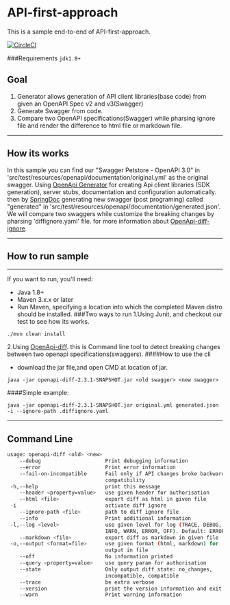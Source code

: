 # API-first-approach

This is a sample end-to-end of API-first-approach.

[![CircleCI](https://circleci.com/gh/quen2404/openapi-diff/tree/master.svg?style=svg)](https://circleci.com/gh/quen2404/openapi-diff/tree/master)

###Requirements
`jdk1.8+`


## Goal
1. Generator allows generation of API client libraries(base code) from given an OpenAPI Spec v2 and v3(Swagger)
2. Generate Swagger from code.
3. Compare two OpenAPI specifications(Swagger) while pharsing ignore file and render the difference to html file or markdown file.

-------
## How its works
In this sample you can find our "Swagger Petstore - OpenAPI 3.0" in 'src/test/resources/openapi/documentation/original.yml' as the original swagger.
Using  [OpenApi Generator](https://github.com/OpenAPITools/openapi-generator) for creating Api client libraries (SDK generation), server stubs, documentation and configuration automatically.
then by [SpringDoc](https://springdoc.org/) generating new swagger (post programing) called "generated" in 'src/test/resources/openapi/documentation/generated.json'.
We will compare two swaggers while customize the breaking changes by pharsing 'diffignore.yaml' file.
for more information about [OpenApi-diff-ignore](https://github.com/elibracha/openapi-diff-ignore).

-------
  ## How to run sample
-------
If you want to run, you'll need:
- Java 1.8+
- Maven 3.x.x or later
- Run Maven, specifying a location into which the completed Maven distro should be installed.
###Two ways to run
1.Using Junit, and checkout our test to see how its works.
```
./mvn clean install
```


2.Using [OpenApi-diff](https://github.com/elibracha/openapi-diff). this is Command line tool to detect breaking changes between two openapi specifications(swaggers).
 ####How to use the cli
 - download the jar file,and open CMD at location of jar.
```
java -jar openapi-diff-2.3.1-SNAPSHOT.jar <old swagger> <new swagger>
```
####Simple example:

```
java -jar openapi-diff-2.3.1-SNAPSHOT.jar original.yml generated.json -i --ignore-path .diffignore.yaml
```
-------

##  Command Line

```bash
usage: openapi-diff <old> <new>
    --debug                     Print debugging information
    --error                     Print error information
    --fail-on-incompatible      Fail only if API changes broke backward
                                compatibility
 -h,--help                      print this message
    --header <property=value>   use given header for authorisation
    --html <file>               export diff as html in given file
 -i                             activate diff ignore
    --ignore-path <file>        path to diff ignore file
    --info                      Print additional information
 -l,--log <level>               use given level for log (TRACE, DEBUG,
                                INFO, WARN, ERROR, OFF). Default: ERROR
    --markdown <file>           export diff as markdown in given file
 -o,--output <format=file>      use given format (html, markdown) for
                                output in file
    --off                       No information printed
    --query <property=value>    use query param for authorisation
    --state                     Only output diff state: no_changes,
                                incompatible, compatible
    --trace                     be extra verbose
    --version                   print the version information and exit
    --warn                      Print warning information
```



